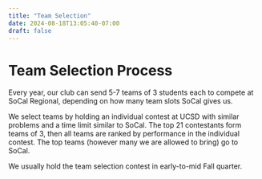 ```yaml
---
title: "Team Selection"
date: 2024-08-18T13:05:40-07:00
draft: false
---
```


# Team Selection Process

Every year, our club can send 5-7 teams of 3 students each to compete at SoCal Regional, depending on how many team slots SoCal gives us.

We select teams by holding an individual contest at UCSD with similar problems and a time limit similar to SoCal. The top 21 contestants form teams of 3, then all teams are ranked by performance in the individual contest. The top teams (however many we are allowed to bring) go to SoCal.

We usually hold the team selection contest in early-to-mid Fall quarter.
